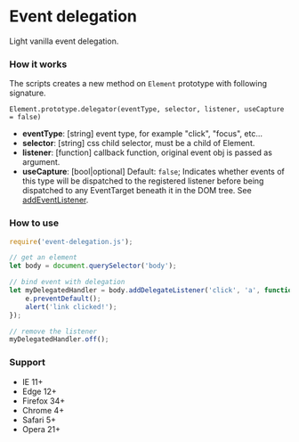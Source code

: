 # Event delegation
Light vanilla event delegation.

### How it works
The scripts creates a new method on `Element` prototype with following signature.
```text
Element.prototype.delegator(eventType, selector, listener, useCapture = false)
```

- **eventType**: [string] event type, for example "click", "focus", etc...
- **selector**: [string] css child selector, must be a child of Element.
- **listener**: [function] callback function, original event obj is passed as argument.
- **useCapture**: [bool|optional] Default: `false`; Indicates whether events of this type will be dispatched to the registered listener before being dispatched to any EventTarget beneath it in the DOM tree. See [addEventListener](https://developer.mozilla.org/en-US/docs/Web/API/EventTarget/addEventListener).

### How to use
```javascript
require('event-delegation.js');

// get an element
let body = document.querySelector('body');

// bind event with delegation
let myDelegatedHandler = body.addDelegateListener('click', 'a', function (e) {
    e.preventDefault();
    alert('link clicked!');
});

// remove the listener
myDelegatedHandler.off();
```

### Support
- IE 11+
- Edge 12+
- Firefox 34+
- Chrome 4+
- Safari 5+
- Opera 21+
